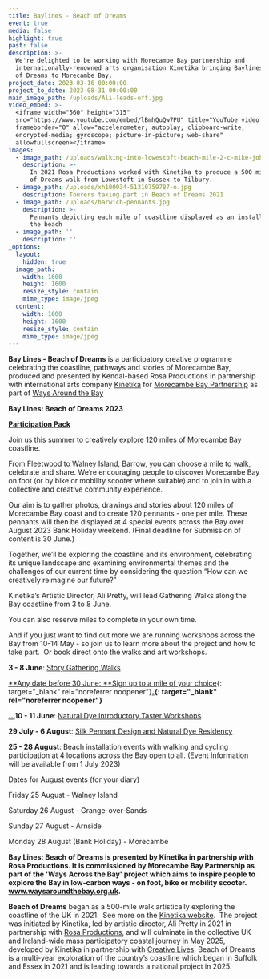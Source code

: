 ```yaml
---
title: Baylines - Beach of Dreams
event: true
media: false
highlight: true
past: false
description: >-
  We're delighted to be working with Morecambe Bay partnership and 
  internationally-renowned arts organisation Kinetika bringing Baylines - Beach
  of Dreams to Morecambe Bay.
project_date: 2023-03-16 00:00:00
project_to_date: 2023-08-31 00:00:00
main_image_path: /uploads/Ali-leads-off.jpg
video_embed: >-
  <iframe width="560" height="315"
  src="https://www.youtube.com/embed/lBmhQuQw7PU" title="YouTube video player"
  frameborder="0" allow="accelerometer; autoplay; clipboard-write;
  encrypted-media; gyroscope; picture-in-picture; web-share"
  allowfullscreen></iframe>
images:
  - image_path: /uploads/walking-into-lowestoft-beach-mile-2-c-mike-johnson.jpg
    description: >-
      In 2021 Rosa Productions worked with Kinetika to produce a 500 mile Beach
      of Dreams walk from Lowestoft in Sussex to Tilbury.
  - image_path: /uploads/xh100034-51310759787-o.jpg
    description: Tourers taking part in Beach of Dreams 2021
  - image_path: /uploads/harwich-pennants.jpg
    description: >-
      Pennants depicting each mile of coastline displayed as an installation on
      the beach
  - image_path: ''
    description: ''
_options:
  layout:
    hidden: true
  image_path:
    width: 1600
    height: 1600
    resize_style: contain
    mime_type: image/jpeg
  content:
    width: 1600
    height: 1600
    resize_style: contain
    mime_type: image/jpeg
---
```

**Bay Lines - Beach of Dreams** is a participatory creative programme celebrating the coastline, pathways and stories of Morecambe Bay,&nbsp; produced and presented by Kendal-based Rosa Productions in partnership with international arts company [Kinetika](https://kinetika.co.uk/beach-of-dreams) for [Morecambe Bay Partnership](https://www.morecambebay.org.uk/beach-of-dreams)&nbsp;as part of [Ways Around the Bay](https://www.morecambebay.org.uk/ways-around-the-bay)

**Bay Lines: Beach of Dreams 2023**

[**Participation Pack**](/uploads/MorecambeBay_BLBOD_72.pdf)

Join us this summer to creatively explore 120 miles of Morecambe Bay coastline.

From Fleetwood to Walney Island, Barrow, you can choose a mile to walk, celebrate and share. We’re encouraging people to discover Morecambe Bay on foot (or by bike or mobility scooter where suitable) and to join in with a collective and creative community experience.

Our aim is to gather photos, drawings and stories about 120 miles of Morecambe Bay coast and to create 120 pennants - one per mile. These pennants will then be displayed at 4 special events across the Bay over August 2023 Bank Holiday weekend. (Final deadline for Submission of content is 30 June.)

Together, we’ll be exploring the coastline and its environment, celebrating its unique landscape and examining environmental themes and the challenges of our current time by considering the question “How can we creatively reimagine our future?”

Kinetika’s Artistic Director, Ali Pretty, will lead Gathering Walks along the Bay coastline from 3 to 8 June.

You can also reserve miles to complete in your own time.&nbsp;

And if you just want to find out more we are running workshops across the Bay from 10-14 May - so join us to learn more about the project and how to take part.&nbsp; Or book direct onto the walks and art workshops.

**3 - 8 June**\:&nbsp;[Story Gathering Walks](https://www.eventbrite.com/cc/bay-lines-beach-of-dreams-gathering-walks-2097299?utm-campaign=social&amp;utm-content=creatorshare&amp;utm-medium=discovery&amp;utm-term=odclsxcollection&amp;utm-source=cp&amp;aff=escb)

[**Any date before 30 June:&nbsp;**Sign up to a mile of your choice](https://www.eventbrite.co.uk/cc/bay-lines-beach-of-dreams-miles-reservations-2098899){: target="_blank" rel="noreferrer noopener"}**[.](https://www.eventbrite.co.uk/cc/bay-lines-beach-of-dreams-miles-reservations-2098899){: target="_blank" rel="noreferrer noopener"}**&nbsp;

**[…](/uploads/MorecambeBay_BLBOD_72.pdf)10 - 11 June**\:&nbsp;[Natural Dye Introductory Taster Workshops](https://www.eventbrite.co.uk/e/natural-dye-art-workshops-10-and-11-june-with-kinetika-artists-tickets-626572674737?utm-campaign=social&amp;utm-content=attendeeshare&amp;utm-medium=discovery&amp;utm-term=listing&amp;utm-source=cp&amp;aff=escb)

**29 July - 6 August**\: [Silk Pennant Design and Natural Dye Residency](https://www.eventbrite.com/e/626600197057)

**25 - 28 August**\: Beach installation events with walking and cycling participation at 4 locations across the Bay open to all. (Event Information will be available from 1 July 2023)

Dates for August events (for your diary)

Friday 25 August - Walney Island

Saturday 26 August - Grange-over-Sands

Sunday 27 August - Arnside

Monday 28 August (Bank Holiday) - Morecambe

**Bay Lines: Beach of Dreams is presented by Kinetika in partnership with Rosa Productions. It is commissioned by Morecambe Bay Partnership as part of the 'Ways Across the Bay' project which aims to inspire people to explore the Bay in low-carbon ways - on foot, bike or mobility scooter. www.waysaroundthebay.org.uk.**

**Beach of Dreams**&nbsp;began as a 500-mile walk artistically exploring the coastline of the UK in 2021.&nbsp; See more on the [Kinetika website](https://kinetika.co.uk/beach-of-dreams).&nbsp; The project was initiated by Kinetika, led by artistic director, Ali Pretty in 2021 in partnership with&nbsp;[Rosa Productions](https://www.rosaproductions.co.uk/), and will culminate in the collective UK and Ireland-wide mass participatory coastal journey in May 2025, developed by Kinetika in partnership with&nbsp;[Creative Lives](https://www.creative-lives.org/). Beach of Dreams is a multi-year exploration of the country’s coastline which began in Suffolk and Essex in 2021 and is leading towards a national project in 2025.